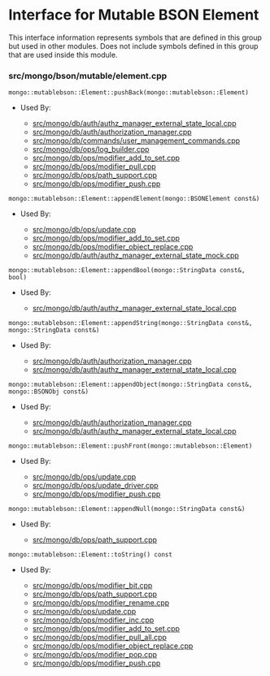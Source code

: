 
# Interface for Mutable BSON Element
This interface information represents symbols that are defined in this group but used in other modules.  Does not include symbols defined in this group that are used inside this module.

### src/mongo/bson/mutable/element.cpp

<div></div>

    mongo::mutablebson::Element::pushBack(mongo::mutablebson::Element)

- Used By:

    - [src/mongo/db/auth/authz\_manager\_external\_state\_local.cpp](../../../../security/authorization)
    - [src/mongo/db/auth/authorization\_manager.cpp](../../../../security/authorization)
    - [src/mongo/db/commands/user\_management\_commands.cpp](../../../../security/authorization)
    - [src/mongo/db/ops/log\_builder.cpp](../../../../queries/update\_system)
    - [src/mongo/db/ops/modifier\_add\_to\_set.cpp](../../../../queries/update\_system)
    - [src/mongo/db/ops/modifier\_pull.cpp](../../../../queries/update\_system)
    - [src/mongo/db/ops/path\_support.cpp](../../../../queries/update\_system)
    - [src/mongo/db/ops/modifier\_push.cpp](../../../../queries/update\_system)

<div></div>

    mongo::mutablebson::Element::appendElement(mongo::BSONElement const&)

- Used By:

    - [src/mongo/db/ops/update.cpp](../../../../queries/core\_query\_system)
    - [src/mongo/db/ops/modifier\_add\_to\_set.cpp](../../../../queries/update\_system)
    - [src/mongo/db/ops/modifier\_object\_replace.cpp](../../../../queries/update\_system)
    - [src/mongo/db/auth/authz\_manager\_external\_state\_mock.cpp](../../../../security/authorization)

<div></div>

    mongo::mutablebson::Element::appendBool(mongo::StringData const&, bool)

- Used By:

    - [src/mongo/db/auth/authz\_manager\_external\_state\_local.cpp](../../../../security/authorization)

<div></div>

    mongo::mutablebson::Element::appendString(mongo::StringData const&, mongo::StringData const&)

- Used By:

    - [src/mongo/db/auth/authorization\_manager.cpp](../../../../security/authorization)
    - [src/mongo/db/auth/authz\_manager\_external\_state\_local.cpp](../../../../security/authorization)

<div></div>

    mongo::mutablebson::Element::appendObject(mongo::StringData const&, mongo::BSONObj const&)

- Used By:

    - [src/mongo/db/auth/authorization\_manager.cpp](../../../../security/authorization)
    - [src/mongo/db/auth/authz\_manager\_external\_state\_local.cpp](../../../../security/authorization)

<div></div>

    mongo::mutablebson::Element::pushFront(mongo::mutablebson::Element)

- Used By:

    - [src/mongo/db/ops/update.cpp](../../../../queries/core\_query\_system)
    - [src/mongo/db/ops/update\_driver.cpp](../../../../queries/update\_system)
    - [src/mongo/db/ops/modifier\_push.cpp](../../../../queries/update\_system)

<div></div>

    mongo::mutablebson::Element::appendNull(mongo::StringData const&)

- Used By:

    - [src/mongo/db/ops/path\_support.cpp](../../../../queries/update\_system)

<div></div>

    mongo::mutablebson::Element::toString() const

- Used By:

    - [src/mongo/db/ops/modifier\_bit.cpp](../../../../queries/update\_system)
    - [src/mongo/db/ops/path\_support.cpp](../../../../queries/update\_system)
    - [src/mongo/db/ops/modifier\_rename.cpp](../../../../queries/update\_system)
    - [src/mongo/db/ops/update.cpp](../../../../queries/core\_query\_system)
    - [src/mongo/db/ops/modifier\_inc.cpp](../../../../queries/update\_system)
    - [src/mongo/db/ops/modifier\_add\_to\_set.cpp](../../../../queries/update\_system)
    - [src/mongo/db/ops/modifier\_pull\_all.cpp](../../../../queries/update\_system)
    - [src/mongo/db/ops/modifier\_object\_replace.cpp](../../../../queries/update\_system)
    - [src/mongo/db/ops/modifier\_pop.cpp](../../../../queries/update\_system)
    - [src/mongo/db/ops/modifier\_push.cpp](../../../../queries/update\_system)
